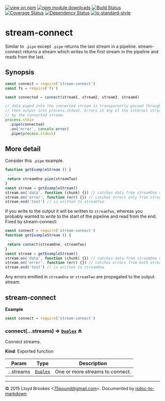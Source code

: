[![view on npm](http://img.shields.io/npm/v/stream-connect.svg)](https://www.npmjs.org/package/stream-connect)
[![npm module downloads](http://img.shields.io/npm/dt/stream-connect.svg)](https://www.npmjs.org/package/stream-connect)
[![Build Status](https://travis-ci.org/75lb/stream-connect.svg?branch=master)](https://travis-ci.org/75lb/stream-connect)
[![Coverage Status](https://coveralls.io/repos/stream-connect/badge.svg?branch=master&service=github)](https://coveralls.io/github/stream-connect?branch=master)
[![Dependency Status](https://david-dm.org/75lb/stream-connect.svg)](https://david-dm.org/75lb/stream-connect)
[![js-standard-style](https://img.shields.io/badge/code%20style-standard-brightgreen.svg)](https://github.com/feross/standard)

# stream-connect

Similar to `.pipe` except `.pipe` returns the last stream in a pipeline. stream-connect returns a stream which writes to the first stream in the pipeline and reads from the last.

## Synopsis

```js
const connect = require('stream-connect')
const fs = require('fs')

const connected = connect(stream1, stream2, stream3, stream4)

// data piped into the connected stream is transparently passed through all four internal streams
// then output into process.stdout. Errors in any of the internal streams are emitted
// by the connected stream.
process.stdin
  .pipe(connected)
  .on('error', console.error)
  .pipe(process.stdout)
```

## More detail

Consider this `.pipe` example.

```js
function getExampleStream () {
 ...
 return streamOne.pipe(streamTwo)
}
const stream = getExampleStream()
stream.on('data', function (chunk) {}) // catches data from streamOne via streamTwo
stream.on('error', function (err) {}) // catches errors only from streamTwo
stream.end('test') // is written to streamTwo
```

If you write to the output it will be written to `streamTwo`, whereas you probably wanted to write to the  start of the pipeline and read from the end. Fixed by stream-connect:

```js
const connect = require('stream-connect')
function getExampleStream () {
 ...
 return connect(streamOne, streamTwo)
}
const stream = getExampleStream()
stream.on('data', function (chunk) {}) // catches data from streamOne via streamTwo
stream.on('error', function (err) {}) // catches errors from both streamOne and streamTwo
stream.end('test') // is written to streamOne
```

Any errors emitted in `streamOne` or `streamTwo` are propagated to the output stream.

<a name="module_stream-connect"></a>
## stream-connect
**Example**  
```js
const connect = require('stream-connect')
```
<a name="exp_module_stream-connect--connect"></a>
### connect(...streams) ⇒ <code>[Duplex](https://nodejs.org/api/stream.html#stream_class_stream_duplex)</code> ⏏
Connect streams.

**Kind**: Exported function  

| Param | Type | Description |
| --- | --- | --- |
| ...streams | <code>[Duplex](https://nodejs.org/api/stream.html#stream_class_stream_duplex)</code> | One or more streams to connect. |


* * *

&copy; 2015 Lloyd Brookes \<75pound@gmail.com\>. Documented by [jsdoc-to-markdown](https://github.com/jsdoc2md/jsdoc-to-markdown).
